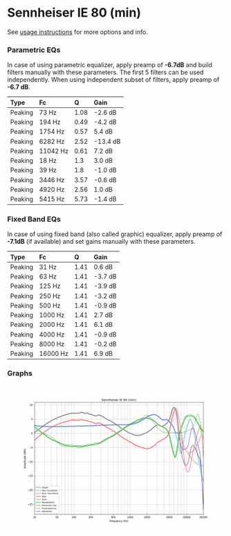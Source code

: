 # Sennheiser IE 80 (min)
See [usage instructions](https://github.com/jaakkopasanen/AutoEq#usage) for more options and info.

### Parametric EQs
In case of using parametric equalizer, apply preamp of **-6.7dB** and build filters manually
with these parameters. The first 5 filters can be used independently.
When using independent subset of filters, apply preamp of **-6.7 dB**.

| Type    | Fc       |    Q | Gain     |
|:--------|:---------|:-----|:---------|
| Peaking | 73 Hz    | 1.08 | -2.6 dB  |
| Peaking | 194 Hz   | 0.49 | -4.2 dB  |
| Peaking | 1754 Hz  | 0.57 | 5.4 dB   |
| Peaking | 6282 Hz  | 2.52 | -13.4 dB |
| Peaking | 11042 Hz | 0.61 | 7.2 dB   |
| Peaking | 18 Hz    | 1.3  | 3.0 dB   |
| Peaking | 39 Hz    | 1.8  | -1.0 dB  |
| Peaking | 3446 Hz  | 3.57 | -0.6 dB  |
| Peaking | 4920 Hz  | 2.56 | 1.0 dB   |
| Peaking | 5415 Hz  | 5.73 | -1.4 dB  |

### Fixed Band EQs
In case of using fixed band (also called graphic) equalizer, apply preamp of **-7.1dB**
(if available) and set gains manually with these parameters.

| Type    | Fc       |    Q | Gain    |
|:--------|:---------|:-----|:--------|
| Peaking | 31 Hz    | 1.41 | 0.6 dB  |
| Peaking | 63 Hz    | 1.41 | -3.7 dB |
| Peaking | 125 Hz   | 1.41 | -3.9 dB |
| Peaking | 250 Hz   | 1.41 | -3.2 dB |
| Peaking | 500 Hz   | 1.41 | -0.9 dB |
| Peaking | 1000 Hz  | 1.41 | 2.7 dB  |
| Peaking | 2000 Hz  | 1.41 | 6.1 dB  |
| Peaking | 4000 Hz  | 1.41 | -0.9 dB |
| Peaking | 8000 Hz  | 1.41 | -0.2 dB |
| Peaking | 16000 Hz | 1.41 | 6.9 dB  |

### Graphs
![](./Sennheiser%20IE%2080%20(min).png)